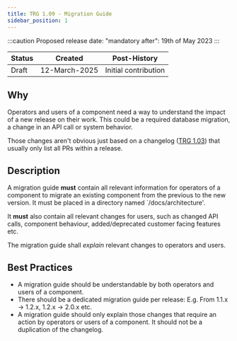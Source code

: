 ```yaml
---
title: TRG 1.09 - Migration Guide
sidebar_position: 1
---
```


:::caution
Proposed release date: "mandatory after": 19th of May 2023
:::

| Status     | Created      | Post-History                           |
|------------|--------------|----------------------------------------|
| Draft      | 12-March-2025 | Initial contribution                  |

## Why

Operators and users of a component need a way to understand the impact of a new release on their work. This could be a required database migration, a change in an API call or system behavior.

Those changes aren't obvious just based on a changelog ([TRG 1.03](https://eclipse-tractusx.github.io/docs/release/trg-1/trg-1-3)) that usually only list all PRs within a release.

## Description

A migration guide **must** contain all relevant information for operators of a component to migrate an existing component from the previous to the new version. It must be placed in a directory named `/docs/architecture'.

It **must** also contain all relevant changes for users, such as changed API calls, component behaviour, added/deprecated customer facing features etc.

The migration guide shall _explain_ relevant changes to operators and users.

## Best Practices

- A migration guide should be understandable by both operators and users of a component.
- There should be a dedicated migration guide per release: E.g. From 1.1.x -> 1.2.x, 1.2.x -> 2.0.x etc.
- A migration guide should only explain those changes that require an action by operators or users of a component. It should not be a duplication of the changelog.
